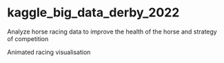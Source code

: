 # kaggle_big_data_derby_2022
Analyze horse racing data to improve the health of the horse and strategy of competition

Animated racing visualisation
